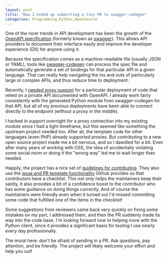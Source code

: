 ```yaml
---
layout: post
title: "How I ended up submitting a tiny PR to swagger-codegen"
categories: Programming,Python,OpenSource
---
```


One of the nicer trends in API development has been the growth of the [OpenAPI specification](https://github.com/OAI/OpenAPI-Specification) (formerly known as [swagger](http://swagger.io/)). This allows API providers to document their interface easily and improve the developer experience (DX) for anyone using it. 

Because the specification comes as a machine-readable file (usually JSON or YAML), tools like [swagger-codegen](https://github.com/swagger-api/swagger-codegen) can process the spec file and automatically generate a set of bindings for that particular API in a given language. That can really help navigating the ins and outs of particularly large or complex APIs, and thus reduce time to deployment.

Recently, I [needed proxy support](https://github.com/swagger-api/swagger-codegen/issues/4639) for a particular deployment of code that relied on a private API documented with OpenAPI. I already work fairly consistently with the generated Python module from swagger-codegen for that API, but all of my previous deployments have been able to connect directly to the endpoint (without a proxy in the middle).

I hacked in support overnight for a proxy connection into my existing module since I had a tight timeframe, but this seemed like something the upstream project needed too. After all, the template code for other languages (even PHP) already supported proxies. But contributing to a new open source project made me a bit nervous, and so I dawdled for a bit. Even after many years of working with OSS, the idea of accidentally violating some social norm or doing it the "wrong way" led me to wait longer than needed.

Happily, the project has a nice set of [guidelines for contributing](https://github.com/swagger-api/swagger-codegen/blob/master/CONTRIBUTING.md). They also use the [issue and PR template functionality](https://github.com/blog/2111-issue-and-pull-request-templates) Github provides so that contributors have a checklist. This not only helps the maintainers keep their sanity, it also provides a bit of a confidence boost to the contributor who has some guidance on doing things correctly. And of course the maintainers were friendly even when it turned out I'd missed committing some code that fulfilled one of the items in the checklist!

Some suggestions from reviewers came back very quickly on fixing some mistakes on my part, I addressed them, and then the PR suddenly made its way into the code base. I'm looking forward now to helping more with the Python client, since it provides a significant basis for tooling I use nearly every day professionally.

The moral here: don't be afraid of sending in a PR. Ask questions, pay attention, and be friendly. The project will likely welcome your effort and help you out!

